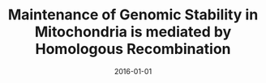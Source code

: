 ---
title: "Maintenance of Genomic Stability in Mitochondria is mediated by Homologous Recombination"
collection: publications
category: conference
permalink: /publication/2016-01-01-mitochondrial-hr-2
excerpt: 'Early conference presentation on mitochondrial DNA repair.'
date: 2016-01-01
venue: 'Indian Science Congress 103'
citation: 'Dahal, S., & Raghavan, S.C. (2016). &quot;Maintenance of Genomic Stability in Mitochondria is mediated by Homologous Recombination.&quot;'
---